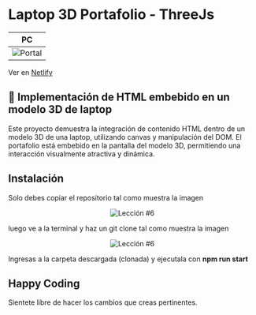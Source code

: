 # Laptop 3D Portafolio - ThreeJs

| PC                                                                                                                                          |
| ---------------------------------------------------------------------------------------------------------------------------------------------- |
| <img src="public/readme/laptop.gif" alt="Portal" /> | <img src="public/readme/laptop.gif" alt="ilaptop 3d" /> |

Ver en [Netlify](https://laptop-portafolio-threejs.netlify.app/)

## 🚀 Implementación de HTML embebido en un modelo 3D de laptop

Este proyecto demuestra la integración de contenido HTML dentro de un modelo 3D de una laptop, utilizando canvas y manipulación del DOM. El portafolio está embebido en la pantalla del modelo 3D, permitiendo una interacción visualmente atractiva y dinámica.

## Instalación

Solo debes copiar el repositorio tal como muestra la imagen

<p align="center">
  <img src="https://i.ibb.co/CPp0nX5/copiar-repo.gif" alt="Lección #6" />
</p>

luego ve a la terminal y haz un git clone tal como muestra la imagen

<p align="center">
  <img src="https://i.ibb.co/Z63C7mf/clonar-repo-1.gif" alt="Lección #6" />
</p>

Ingresas a la carpeta descargada (clonada) y ejecutala con **npm run start**

## Happy Coding

Sientete libre de hacer los cambios que creas pertinentes.
